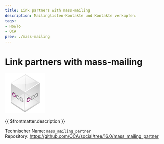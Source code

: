 ```yaml
---
title: Link partners with mass-mailing
description: Mailinglisten-Kontakte und Kontakte verküpfen.
tags:
- HowTo
- OCA
prev: ./mass-mailing
---
```

# Link partners with mass-mailing
![icon_oca_app](assets/icon_oca_app.png)

{{ $frontmatter.description }}

Technischer Name: `mass_mailing_partner`\
Repository: <https://github.com/OCA/social/tree/16.0/mass_mailing_partner>
